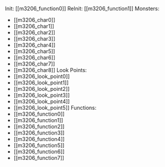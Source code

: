Init: [[m3206_function0]]
ReInit: [[m3206_function1]]
Monsters:
- [[m3206_char0]]
- [[m3206_char1]]
- [[m3206_char2]]
- [[m3206_char3]]
- [[m3206_char4]]
- [[m3206_char5]]
- [[m3206_char6]]
- [[m3206_char7]]
- [[m3206_char8]]
Look Points:
- [[m3206_look_point0]]
- [[m3206_look_point1]]
- [[m3206_look_point2]]
- [[m3206_look_point3]]
- [[m3206_look_point4]]
- [[m3206_look_point5]]
Functions:
- [[m3206_function0]]
- [[m3206_function1]]
- [[m3206_function2]]
- [[m3206_function3]]
- [[m3206_function4]]
- [[m3206_function5]]
- [[m3206_function6]]
- [[m3206_function7]]
